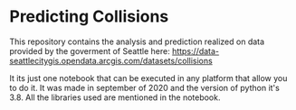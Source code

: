 # Predicting Collisions
This repository contains the analysis and prediction realized on data provided by the goverment of Seattle here:
https://data-seattlecitygis.opendata.arcgis.com/datasets/collisions

It its just one notebook that can be executed in any platform that allow you to do it. It was made in september of 2020 and the version of python it's 3.8. All the libraries used are mentioned in the notebook.

